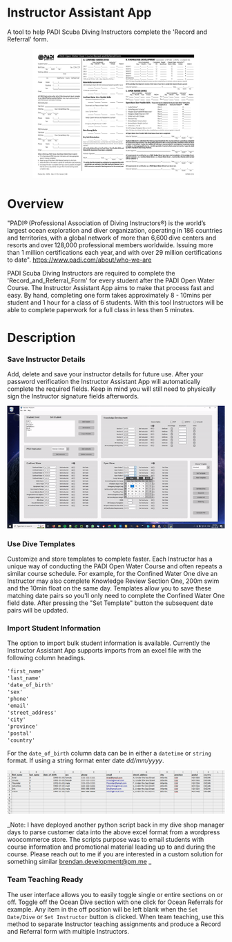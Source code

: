 # Instructor Assistant App

A tool to help PADI Scuba Diving Instructors complete the 'Record and Referral' form.

<div align="center">
<img src="Record_and_Referral_Form-1.png" height="300">
</div>
  

# Overview

"PADI® (Professional Association of Diving Instructors®) is the world’s largest ocean exploration and diver organization, operating in 186 countries and territories, with a global network of more than 6,600 dive centers and resorts and over 128,000 professional members worldwide. Issuing more than 1 million certifications each year, and with over 29 million certifications to date". https://www.padi.com/about/who-we-are

PADI Scuba Diving Instructors are required to complete the 'Record_and_Referral_Form' for every student after the PADI Open Water Course. The Instructor Assistant App aims to make that process fast and easy. By hand, completing one form takes approximately 8 - 10mins per student and 1 hour for a class of 6 students. With this tool Instructors will be able to complete paperwork for a full class in less then 5 minutes. 


# Description

### Save Instructor Details 

Add, delete and save your instructor details for future use.  After your password verification the Instructor Assistant App will automatically complete the required fields.  Keep in mind you will still need to physically sign the Instructor signature fields afterwords.   

<div align="center">
<img src="screengif.gif">

</div>

### Use Dive Templates

Customize and store templates to complete faster.  Each Instructor has a unique way of conducting the PADI Open Water Course and often repeats a similar course schedule.  For example, for the Confined Water One dive an Instructor may also complete Knowledge Review Section One, 200m swim and the 10min float on the same day.  Templates allow you to save these matching date pairs so you'll only need to complete the Confined Water One field date.  After pressing the "Set Template" button the subsequent date pairs will be updated.

### Import Student Information
The option to import bulk student information is available.  Currently the Instructor Assistant App supports imports from an excel file with the following column headings.

```
'first_name' 
'last_name'
'date_of_birth' 
'sex'
'phone' 
'email'
'street_address'
'city'
'province'
'postal'
'country'
```

For the `date_of_birth` column data can be in either a `datetime` or `string` format.  If using a string format enter date _dd/mm/yyyy_.  

<div align="center">
<img src="student_import_example.png">

</div>

_Note: I have deployed another python script back in my dive shop manager days to parse customer data into the above excel format from a wordpress woocommerce store.  The scripts purpose was to email students with course information and promotional material leading up to and during the course. Please reach out to me if you are interested in a custom solution for something similar <brendan.development@pm.me> _

### Team Teaching Ready

The user interface allows you to easily toggle single or entire sections on or off.  Toggle off the Ocean Dive section with one click for Ocean Referrals for example.  Any item in the off position will be left blank when the `Set Date/Dive` or `Set Instructor` button is clicked.  When team teaching, use this method to separate Instructor teaching assignments and produce a Record and Referral form with multiple Instructors.      



  
